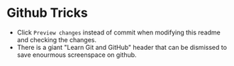 # Github Tricks
- Click `Preview changes` instead of commit when modifying this readme and checking the changes.
- There is a giant "Learn Git and GitHub" header that can be dismissed to save enourmous screenspace on github.

